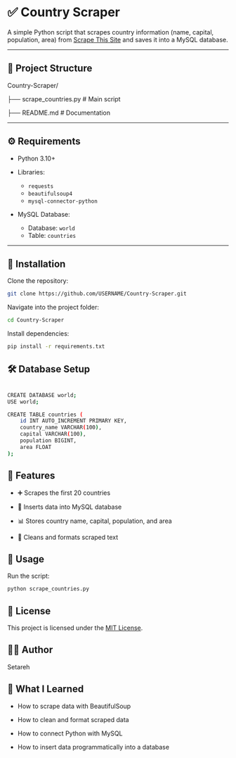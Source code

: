 # ✅ Country Scraper

A simple Python script that scrapes country information (name, capital, population, area) from [Scrape This Site](https://www.scrapethissite.com/pages/simple/) and saves it into a MySQL database.

---

## 📂 Project Structure

Country-Scraper/

├── scrape_countries.py # Main script

├── README.md # Documentation


---

## ⚙️ Requirements

- Python 3.10+
- Libraries:
  - `requests`
  - `beautifulsoup4`
  - `mysql-connector-python`

- MySQL Database:
  - Database: `world`
  - Table: `countries`

---

## 🚀 Installation

Clone the repository:

```bash
git clone https://github.com/USERNAME/Country-Scraper.git
```
Navigate into the project folder:
```bash
cd Country-Scraper
```
Install dependencies:
```bash
pip install -r requirements.txt
```
## 🛠️ Database Setup
```bash

CREATE DATABASE world;
USE world;

CREATE TABLE countries (
    id INT AUTO_INCREMENT PRIMARY KEY,
    country_name VARCHAR(100),
    capital VARCHAR(100),
    population BIGINT,
    area FLOAT
);
```
## 📝 Features

* ➕ Scrapes the first 20 countries

* 💾 Inserts data into MySQL database

* 📊 Stores country name, capital, population, and area

* 🧹 Cleans and formats scraped text

## 📌 Usage

Run the script:
```bash
python scrape_countries.py
```
## 📄 License

This project is licensed under the [MIT License](LICENSE).


## 👩‍💻 Author

Setareh

## 📘 What I Learned

* How to scrape data with BeautifulSoup

* How to clean and format scraped data

* How to connect Python with MySQL

* How to insert data programmatically into a database
